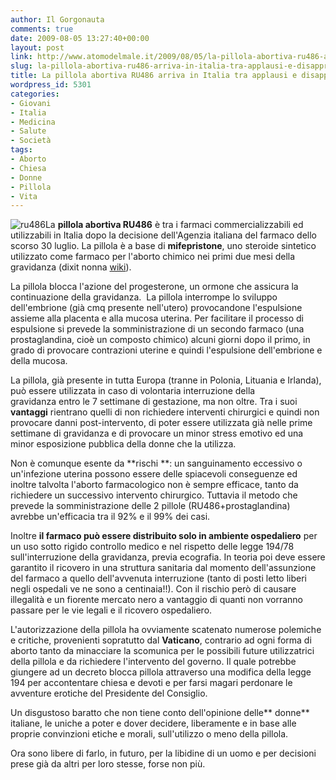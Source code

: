 ```yaml
---
author: Il Gorgonauta
comments: true
date: 2009-08-05 13:27:40+00:00
layout: post
link: http://www.atomodelmale.it/2009/08/05/la-pillola-abortiva-ru486-arriva-in-italia-tra-applausi-e-disapprovazione/
slug: la-pillola-abortiva-ru486-arriva-in-italia-tra-applausi-e-disapprovazione
title: La pillola abortiva RU486 arriva in Italia tra applausi e disapprovazione.
wordpress_id: 5301
categories:
- Giovani
- Italia
- Medicina
- Salute
- Società
tags:
- Aborto
- Chiesa
- Donne
- Pillola
- Vita
---
```


![ru486](http://www.atomodelmale.it/wp-content/uploads/2009/08/ru486-300x247.jpg)La **pillola abortiva RU486** è tra i farmaci commercializzabili ed utilizzabili in Italia dopo la decisione dell'Agenzia italiana del farmaco dello scorso 30 luglio. La pillola è a base di **mifepristone**, uno steroide sintetico utilizzato come farmaco per l'aborto chimico nei primi due mesi della gravidanza (dixit nonna [wiki](http://it.wikipedia.org/wiki/Mifepristone)).

La pillola blocca l'azione del progesterone, un ormone che assicura la continuazione della gravidanza.  La pillola interrompe lo sviluppo dell'embrione (già cmq presente nell'utero) provocandone l'espulsione assieme alla placenta e alla mucosa uterina. Per facilitare il processo di espulsione si prevede la somministrazione di un secondo farmaco (una prostaglandina, cioè un composto chimico) alcuni giorni dopo il primo, in grado di provocare contrazioni uterine e quindi l'espulsione dell'embrione e della mucosa.

La pillola, già presente in tutta Europa (tranne in Polonia, Lituania e Irlanda), può essere utilizzata in caso di volontaria interruzione della gravidanza entro le 7 settimane di gestazione, ma non oltre. Tra i suoi **vantaggi** rientrano quelli di non richiedere interventi chirurgici e quindi non provocare danni post-intervento, di poter essere utilizzata già nelle prime settimane di gravidanza e di provocare un minor stress emotivo ed una minor esposizione pubblica della donne che la utilizza.

<!-- more -->


Non è comunque esente da **rischi **: un sanguinamento eccessivo o un'infezione uterina possono essere delle spiacevoli conseguenze ed inoltre talvolta l'aborto farmacologico non è sempre efficace, tanto da richiedere un successivo intervento chirurgico. Tuttavia il metodo che prevede la somministrazione delle 2 pillole (RU486+prostaglandina) avrebbe un'efficacia tra il 92% e il 99% dei casi.

Inoltre **il farmaco può essere distribuito solo in ambiente ospedaliero** per un uso sotto rigido controllo medico e nel rispetto delle legge 194/78 sull'interruzione della gravidanza, previa ecografia. In teoria poi deve essere garantito il ricovero in una struttura sanitaria dal momento dell'assunzione del farmaco a quello dell'avvenuta interruzione (tanto di posti letto liberi negli ospedali ve ne sono a centinaia!!). Con il rischio però di causare illegalità e un fiorente mercato nero a vantaggio di quanti non vorranno passare per le vie legali e il ricovero ospedaliero.

L'autorizzazione della pillola ha ovviamente scatenato numerose polemiche e critiche, provenienti sopratutto dal **Vaticano**, contrario ad ogni forma di aborto tanto da minacciare la scomunica per le possibili future utilizzatrici della pillola e da richiedere l'intervento del governo. Il quale potrebbe giungere ad un decreto blocca pillola attraverso una modifica della legge 194 per accontentare chiesa e devoti e per farsi magari perdonare le avventure erotiche del Presidente del Consiglio.

Un disgustoso baratto che non tiene conto dell'opinione delle** donne** italiane, le uniche a poter e dover decidere, liberamente e in base alle proprie convinzioni etiche e morali, sull'utilizzo o meno della pillola.

Ora sono libere di farlo, in futuro, per la libidine di un uomo e per decisioni prese già da altri per loro stesse, forse non più.
